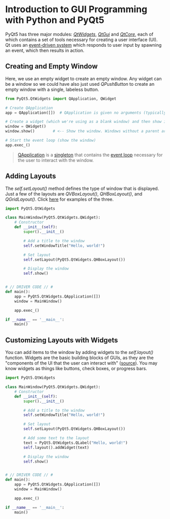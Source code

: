 # Introduction to GUI Programming with Python and PyQt5
PyQt5 has three major modules: [_QtWidgets_](https://docs.huihoo.com/pyqt/PyQt5/QtWidgets.html), [_QtGui_](https://docs.huihoo.com/pyqt/PyQt5/QtGui.html) and [_QtCore_](https://docs.huihoo.com/pyqt/PyQt5/QtCore.html), each of which contains a set of tools necessary for creating a user interface (UI). <br />
Qt uses an [event-driven system](https://www.technologyuk.net/computing/software-development/software-design/event-driven-programming.shtml) which responds to user input
by spawning an event, which then results in action.

## Creating and Empty Window
Here, we use an empty widget to create an empty window. Any widget can be a window so we could have also just used _QPushButton_ to create an empty window with a single,
labeless button.
```Python
from PyQt5.QtWidgets import QApplication, QWidget

# Create QApplication
app = QApplication([])  # QApplication is given no arguments (typically a list of strings)

# Create a widget (which we're using as a blank window) and then show it
window = QWidget()
window.show()        # <-- Show the window. Windows without a parent are hidden by default.

# Start the event loop (show the window)
app.exec_()
```
> [QApplication](https://doc.qt.io/qtforpython-5/PySide2/QtWidgets/QApplication.html#detailed-description) is a [singleton](https://en.wikipedia.org/wiki/Singleton_pattern) that contains the [event loop](https://en.wikipedia.org/wiki/Event_loop#:~:text=In%20computer%20science%2C%20the%20event,or%20messages%20in%20a%20program.&text=When%20the%20event%20loop%20forms,loop%20or%20main%20event%20loop.) necessary for the user to interact with the window.

## Adding Layouts
The _self.setLayout()_ method defines the type of window that is displayed. <br />
Just a few of the layouts are _QVBoxLayout()_, _QHBoxLayout()_, and _QGridLayout()_. Click [here](https://coderslegacy.com/python/pyqt-layout-management/) for examples of the three.

```Python
import PyQt5.QtWidgets

class MainWindow(PyQt5.QtWidgets.QWidget):
    # Constructor
    def __init__(self):
        super().__init__()

        # Add a title to the window
        self.setWindowTitle("Hello, world!")

        # Set layout
        self.setLayout(PyQt5.QtWidgets.QHBoxLayout())

        # Display the window
        self.show()


# // DRIVER CODE // #
def main():
    app = PyQt5.QtWidgets.QApplication([])
    window = MainWindow()

    app.exec_()

if __name__ == '__main__':
    main()
```

## Customizing Layouts with Widgets
You can add items to the window by adding widgets to the _self.layout()_ function.
Widgets are the basic building blocks of GUIs, as they are the "components of the UI that the user can interact with" ([source](https://www.pythonguis.com/tutorials/pyqt-basic-widgets/)). You may know widgets as things like buttons, check boxes, or progress bars.

```Python
import PyQt5.QtWidgets

class MainWindow(PyQt5.QtWidgets.QWidget):
    # Constructor
    def __init__(self):
        super().__init__()

        # Add a title to the window
        self.setWindowTitle("Hello, world!")

        # Set layout
        self.setLayout(PyQt5.QtWidgets.QHBoxLayout())

        # Add some text to the layout
        text = PyQt5.QtWidgets.QLabel("Hello, world!")
        self.layout().addWidget(text)

        # Display the window
        self.show()


# // DRIVER CODE // #
def main():
    app = PyQt5.QtWidgets.QApplication([])
    window = MainWindow()

    app.exec_()

if __name__ == '__main__':
    main()
```
